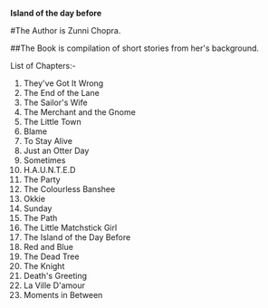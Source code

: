 **Island of the day before**

#The Author is Zunni Chopra.

##The Book is compilation of short stories from her's background.

List of Chapters:-
1. They've Got It Wrong
2. The End of the Lane
3. The Sailor's Wife
4. The Merchant and the Gnome
5. The Little Town
6. Blame
7. To Stay Alive
8. Just an Otter Day
9. Sometimes
10. H.A.U.N.T.E.D
11. The Party
12. The Colourless Banshee
13. Okkie
14. Sunday
15. The Path
16. The Little Matchstick Girl
17. The Island of the Day Before
18. Red and Blue
19. The Dead Tree
20. The Knight 
21. Death's Greeting
22. La Ville D'amour
23. Moments in Between
